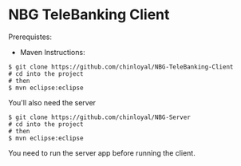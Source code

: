 # NBG TeleBanking Client
Prerequistes:
- Maven
Instructions:

 ```shell
 $ git clone https://github.com/chinloyal/NBG-TeleBanking-Client
 # cd into the project
 # then
 $ mvn eclipse:eclipse
 ```
 You'll also need the server
 ```shell
 $ git clone https://github.com/chinloyal/NBG-Server
 # cd into the project
 # then
 $ mvn eclipse:eclipse
 ```
 You need to run the server app before running the client.

